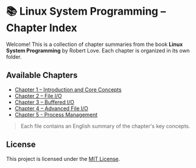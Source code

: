 # 📚 Linux System Programming – Chapter Index

Welcome! This is a collection of chapter summaries from the book **Linux System Programming** by Robert Love. Each chapter is organized in its own folder.

## Available Chapters

- [Chapter 1 – Introduction and Core Concepts](chp1/README.md)
- [Chapter 2 – File I/O](chp2/README.md)
- [Chapter 3 – Buffered I/O](chp3/README.md)
- [Chapter 4 – Advanced File I/O](chp4/README.md)
- [Chapter 5 - Process Management](chp5/README.md)

> Each file contains an English summary of the chapter's key concepts.

## License

This project is licensed under the [MIT License](./LICENSE).
